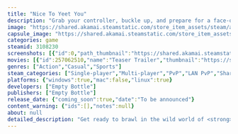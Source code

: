 ```yaml
---
title: "Nice To Yeet You"
description: "Grab your controller, buckle up, and prepare for a face-off like no other in Nice to Yeet You!"
image: "https://shared.akamai.steamstatic.com/store_item_assets/steam/apps/3108230/header.jpg?t=1728311288"
capsule_image: "https://shared.akamai.steamstatic.com/store_item_assets/steam/apps/3108230/6909182a6699d0ce56f3d4f6ee1fa5f95ddf56b9/capsule_231x87.jpg?t=1728311288"
categories: game
steamid: 3108230
screenshots: [{"id":0,"path_thumbnail":"https://shared.akamai.steamstatic.com/store_item_assets/steam/apps/3108230/ss_87cc56ee1da35efc45dcbc5a7f1b53a9d3894cb2.600x338.jpg?t=1728311288","path_full":"https://shared.akamai.steamstatic.com/store_item_assets/steam/apps/3108230/ss_87cc56ee1da35efc45dcbc5a7f1b53a9d3894cb2.1920x1080.jpg?t=1728311288"},{"id":1,"path_thumbnail":"https://shared.akamai.steamstatic.com/store_item_assets/steam/apps/3108230/ss_e768425ffd4c22e64b47512e66ff96130460cbc2.600x338.jpg?t=1728311288","path_full":"https://shared.akamai.steamstatic.com/store_item_assets/steam/apps/3108230/ss_e768425ffd4c22e64b47512e66ff96130460cbc2.1920x1080.jpg?t=1728311288"},{"id":2,"path_thumbnail":"https://shared.akamai.steamstatic.com/store_item_assets/steam/apps/3108230/ss_aca6aa646f38b2954735dbd19fc5e34e30851258.600x338.jpg?t=1728311288","path_full":"https://shared.akamai.steamstatic.com/store_item_assets/steam/apps/3108230/ss_aca6aa646f38b2954735dbd19fc5e34e30851258.1920x1080.jpg?t=1728311288"},{"id":3,"path_thumbnail":"https://shared.akamai.steamstatic.com/store_item_assets/steam/apps/3108230/ss_29034412db09fc64dd6c8b3727fb79d82474a5c7.600x338.jpg?t=1728311288","path_full":"https://shared.akamai.steamstatic.com/store_item_assets/steam/apps/3108230/ss_29034412db09fc64dd6c8b3727fb79d82474a5c7.1920x1080.jpg?t=1728311288"},{"id":4,"path_thumbnail":"https://shared.akamai.steamstatic.com/store_item_assets/steam/apps/3108230/ss_0521988d900e39bc1d037847171e766e37b9b808.600x338.jpg?t=1728311288","path_full":"https://shared.akamai.steamstatic.com/store_item_assets/steam/apps/3108230/ss_0521988d900e39bc1d037847171e766e37b9b808.1920x1080.jpg?t=1728311288"},{"id":5,"path_thumbnail":"https://shared.akamai.steamstatic.com/store_item_assets/steam/apps/3108230/ss_66a33e788769f2808efc61678a0519b5002ad7a2.600x338.jpg?t=1728311288","path_full":"https://shared.akamai.steamstatic.com/store_item_assets/steam/apps/3108230/ss_66a33e788769f2808efc61678a0519b5002ad7a2.1920x1080.jpg?t=1728311288"}]
movies: [{"id":257062510,"name":"Teaser Trailer","thumbnail":"https://shared.akamai.steamstatic.com/store_item_assets/steam/apps/257062510/aca6aa646f38b2954735dbd19fc5e34e30851258/movie_600x337.jpg?t=1728311280","webm":{"480":"http://video.akamai.steamstatic.com/store_trailers/257062510/movie480_vp9.webm?t=1728311280","max":"http://video.akamai.steamstatic.com/store_trailers/257062510/movie_max_vp9.webm?t=1728311280"},"mp4":{"480":"http://video.akamai.steamstatic.com/store_trailers/257062510/movie480.mp4?t=1728311280","max":"http://video.akamai.steamstatic.com/store_trailers/257062510/movie_max.mp4?t=1728311280"},"highlight":true},{"id":257060121,"name":"Gameplay Trailer","thumbnail":"https://shared.akamai.steamstatic.com/store_item_assets/steam/apps/257060121/aca6aa646f38b2954735dbd19fc5e34e30851258/movie_600x337.jpg?t=1727817034","webm":{"480":"http://video.akamai.steamstatic.com/store_trailers/257060121/movie480_vp9.webm?t=1727817034","max":"http://video.akamai.steamstatic.com/store_trailers/257060121/movie_max_vp9.webm?t=1727817034"},"mp4":{"480":"http://video.akamai.steamstatic.com/store_trailers/257060121/movie480.mp4?t=1727817034","max":"http://video.akamai.steamstatic.com/store_trailers/257060121/movie_max.mp4?t=1727817034"},"highlight":true}]
genres: ["Action","Casual","Sports"]
steam_categories: ["Single-player","Multi-player","PvP","LAN PvP","Shared/Split Screen PvP","Shared/Split Screen","Steam Achievements","Full controller support","Remote Play Together"]
platforms: {"windows":true,"mac":false,"linux":true}
developers: ["Empty Bottle"]
publishers: ["Empty Bottle"]
release_date: {"coming_soon":true,"date":"To be announced"}
content_warning: {"ids":[],"notes":null}
about: null
detailed_description: "Get ready to brawl in the wild world of <strong>Nice to Yeet You</strong>!<br><br>Take on your friends in local or online multiplayer and show them who's boss in fast-paced and intense battles. <br>Bounce against your opponents, throw them against the wall and make the box rotate.<br>Freeze to defend from dangerous attacks and find all the endless opportunities to yeet your enemies into oblivion in this brawler you don't want to miss.<br><br>It's brawler time: to win, throw your opponent outside the screen!<br><br><ul class=\"bb_ul\"><li> Two button brawler game<br></li><li> Classic battles 1v1 with rounds and lives<br></li><li> Timed battles (score as much as you can in a limited amount of time)<br></li><li> Couch co-op multiplayer<br></li><li> Online multiplayer</li></ul><br>So grab your controller, buckle up, and prepare for a face-off like no other in <strong>Nice to Yeet You</strong>!"
---
```


